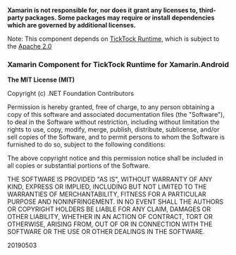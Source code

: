 **Xamarin is not responsible for, nor does it grant any licenses to, third-party packages. Some packages may require or install dependencies which are governed by additional licenses.**

Note: This component depends on [TickTock Runtime](https://github.com/ZacSweers/ticktock), which is subject to the [Apache 2.0](https://github.com/ZacSweers/ticktock/blob/main/LICENSE.txt)

### Xamarin Component for TickTock Runtime for Xamarin.Android

**The MIT License (MIT)**

Copyright (c) .NET Foundation Contributors

Permission is hereby granted, free of charge, to any person obtaining a copy of this software and associated documentation files (the "Software"), to deal in the Software without restriction, including without limitation the rights to use, copy, modify, merge, publish, distribute, sublicense, and/or sell copies of the Software, and to permit persons to whom the Software is furnished to do so, subject to the following conditions:

The above copyright notice and this permission notice shall be included in all copies or substantial portions of the Software.

THE SOFTWARE IS PROVIDED "AS IS", WITHOUT WARRANTY OF ANY KIND, EXPRESS OR IMPLIED, INCLUDING BUT NOT LIMITED TO THE WARRANTIES OF MERCHANTABILITY, FITNESS FOR A PARTICULAR PURPOSE AND NONINFRINGEMENT. IN NO EVENT SHALL THE AUTHORS OR COPYRIGHT HOLDERS BE LIABLE FOR ANY CLAIM, DAMAGES OR OTHER LIABILITY, WHETHER IN AN ACTION OF CONTRACT, TORT OR OTHERWISE, ARISING FROM, OUT OF OR IN CONNECTION WITH THE SOFTWARE OR THE USE OR OTHER DEALINGS IN THE SOFTWARE.

20190503
